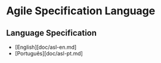 # Agile Specification Language

## Language Specification

- [English][doc/asl-en.md]
- [Português][doc/asl-pt.md]